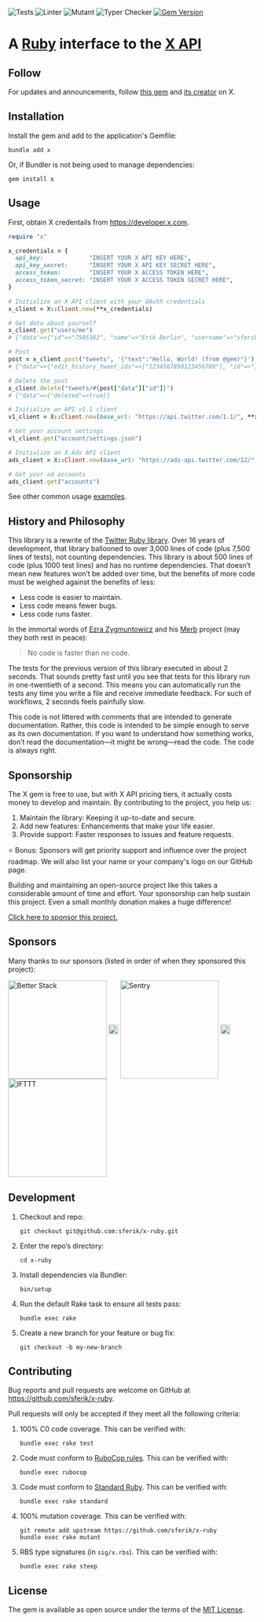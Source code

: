![Tests](https://github.com/sferik/x-ruby/actions/workflows/test.yml/badge.svg)
![Linter](https://github.com/sferik/x-ruby/actions/workflows/lint.yml/badge.svg)
![Mutant](https://github.com/sferik/x-ruby/actions/workflows/mutant.yml/badge.svg)
![Typer Checker](https://github.com/sferik/x-ruby/actions/workflows/type_check.yml/badge.svg)
[![Gem Version](https://badge.fury.io/rb/x.svg)](https://rubygems.org/gems/x)

# A [Ruby](https://www.ruby-lang.org) interface to the [X API](https://developer.x.com)

## Follow

For updates and announcements, follow [this gem](https://x.com/gem) and [its creator](https://x.com/sferik) on X.

## Installation

Install the gem and add to the application's Gemfile:

    bundle add x

Or, if Bundler is not being used to manage dependencies:

    gem install x

## Usage

First, obtain X credentails from <https://developer.x.com>.

```ruby
require "x"

x_credentials = {
  api_key:             "INSERT YOUR X API KEY HERE",
  api_key_secret:      "INSERT YOUR X API KEY SECRET HERE",
  access_token:        "INSERT YOUR X ACCESS TOKEN HERE",
  access_token_secret: "INSERT YOUR X ACCESS TOKEN SECRET HERE",
}

# Initialize an X API client with your OAuth credentials
x_client = X::Client.new(**x_credentials)

# Get data about yourself
x_client.get("users/me")
# {"data"=>{"id"=>"7505382", "name"=>"Erik Berlin", "username"=>"sferik"}}

# Post
post = x_client.post("tweets", '{"text":"Hello, World! (from @gem)"}')
# {"data"=>{"edit_history_tweet_ids"=>["1234567890123456789"], "id"=>"1234567890123456789", "text"=>"Hello, World! (from @gem)"}}

# Delete the post
x_client.delete("tweets/#{post["data"]["id"]}")
# {"data"=>{"deleted"=>true}}

# Initialize an API v1.1 client
v1_client = X::Client.new(base_url: "https://api.twitter.com/1.1/", **x_credentials)

# Get your account settings
v1_client.get("account/settings.json")

# Initialize an X Ads API client
ads_client = X::Client.new(base_url: "https://ads-api.twitter.com/12/", **x_credentials)

# Get your ad accounts
ads_client.get("accounts")
```

See other common usage [examples](https://github.com/sferik/x-ruby/tree/main/examples).

## History and Philosophy

This library is a rewrite of the [Twitter Ruby library](https://github.com/sferik/twitter). Over 16 years of development, that library ballooned to over 3,000 lines of code (plus 7,500 lines of tests), not counting dependencies. This library is about 500 lines of code (plus 1000 test lines) and has no runtime dependencies. That doesn’t mean new features won’t be added over time, but the benefits of more code must be weighed against the benefits of less:

* Less code is easier to maintain.
* Less code means fewer bugs.
* Less code runs faster.

In the immortal words of [Ezra Zygmuntowicz](https://github.com/ezmobius) and his [Merb](https://github.com/merb) project (may they both rest in peace):

> No code is faster than no code.

The tests for the previous version of this library executed in about 2 seconds. That sounds pretty fast until you see that tests for this library run in one-twentieth of a second. This means you can automatically run the tests any time you write a file and receive immediate feedback. For such of workflows, 2 seconds feels painfully slow.

This code is not littered with comments that are intended to generate documentation. Rather, this code is intended to be simple enough to serve as its own documentation. If you want to understand how something works, don’t read the documentation—it might be wrong—read the code. The code is always right.

## Sponsorship

The X gem is free to use, but with X API pricing tiers, it actually costs money to develop and maintain. By contributing to the project, you help us:

1. Maintain the library: Keeping it up-to-date and secure.
2. Add new features: Enhancements that make your life easier.
3. Provide support: Faster responses to issues and feature requests.

⭐️ Bonus: Sponsors will get priority support and influence over the project roadmap. We will also list your name or your company's logo on our GitHub page.

Building and maintaining an open-source project like this takes a considerable amount of time and effort. Your sponsorship can help sustain this project. Even a small monthly donation makes a huge difference!

[Click here to sponsor this project.](https://github.com/sponsors/sferik)

## Sponsors

Many thanks to our sponsors (listed in order of when they sponsored this project):

<a href="https://betterstack.com"><img src="https://raw.githubusercontent.com/sferik/x-ruby/main/sponsor_logos/better_stack.svg" alt="Better Stack" width="200" align="middle"></a>
<img src="https://raw.githubusercontent.com/sferik/x-ruby/main/sponsor_logos/spacer.png" width="20" align="middle">
<a href="https://sentry.io"><img src="https://raw.githubusercontent.com/sferik/x-ruby/main/sponsor_logos/sentry.svg" alt="Sentry" width="200" align="middle"></a>
<img src="https://raw.githubusercontent.com/sferik/x-ruby/main/sponsor_logos/spacer.png" width="20" align="middle">
<a href="https://ifttt.com"><img src="https://raw.githubusercontent.com/sferik/x-ruby/main/sponsor_logos/ifttt.svg" alt="IFTTT" width="200" align="middle"></a>

## Development

1. Checkout and repo:

       git checkout git@github.com:sferik/x-ruby.git

2. Enter the repo’s directory:

       cd x-ruby

3. Install dependencies via Bundler:

       bin/setup

4. Run the default Rake task to ensure all tests pass:

       bundle exec rake

5. Create a new branch for your feature or bug fix:

       git checkout -b my-new-branch

## Contributing

Bug reports and pull requests are welcome on GitHub at https://github.com/sferik/x-ruby.

Pull requests will only be accepted if they meet all the following criteria:

1. 100% C0 code coverage. This can be verified with:

       bundle exec rake test

2. Code must conform to [RuboCop rules](https://github.com/rubocop/rubocop). This can be verified with:

       bundle exec rubocop

3. Code must conform to [Standard Ruby](https://github.com/standardrb/standard). This can be verified with:

       bundle exec rake standard

4. 100% mutation coverage. This can be verified with:

       git remote add upstream https://github.com/sferik/x-ruby
       bundle exec rake mutant

5. RBS type signatures (in `sig/x.rbs`). This can be verified with:

       bundle exec rake steep

## License

The gem is available as open source under the terms of the [MIT License](https://opensource.org/licenses/MIT).

